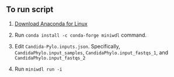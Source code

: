 ## To run script ##

1. [Download Anaconda for Linux](https://www.anaconda.com/products/distribution)  
   
2. Run `conda install -c conda-forge miniwdl` command.

3. Edit `Candida-Pylo.inputs.json`. Specifically, `CandidaPhylo.input_samples`, `CandidaPhylo.input_fastqs_1`, and `CandidaPhylo.input_fastqs_2`

4. Run `miniwdl run -i `
